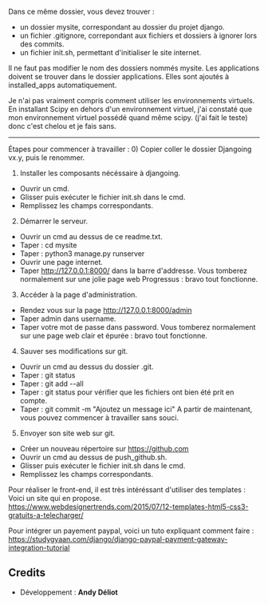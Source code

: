 
Dans ce même dossier, vous devez trouver :
* un dossier mysite, correspondant au dossier du projet django.
* un fichier .gitignore, correpondant aux fichiers et dossiers à ignorer lors des commits.
* un fichier init.sh, permettant d'initialiser le site internet.


Il ne faut pas modifier le nom des dossiers nommés mysite.
Les applications doivent se trouver dans le dossier applications.
Elles sont ajoutés à installed_apps automatiquement.


Je n'ai pas vraiment compris comment utiliser les environnements virtuels.
En installant Scipy en dehors d'un environnement virtuel,
j'ai constaté que mon environnement virtuel possédé quand même scipy.
(j'ai fait le teste) donc c'est chelou et je fais sans.

------------------------------------
Étapes pour commencer à travailler :
0) Copier coller le dossier Djangoing vx.y, puis le renommer.

1) Installer les composants nécéssaire à djangoing.
- Ouvrir un cmd.
- Glisser puis exécuter le fichier init.sh dans le cmd.
- Remplissez les champs correspondants.

2) Démarrer le serveur.
- Ouvrir un cmd au dessus de ce readme.txt.
- Taper : cd mysite
- Taper : python3 manage.py runserver
- Ouvrir une page internet.
- Taper http://127.0.0.1:8000/ dans la barre d'addresse.
Vous tomberez normalement sur une jolie page web Progressus : bravo tout fonctionne.

3) Accéder à la page d'administration.
- Rendez vous sur la page http://127.0.0.1:8000/admin
- Taper admin dans username.
- Taper votre mot de passe dans password.
Vous tomberez normalement sur une page web clair et épurée : bravo tout fonctionne.

4) Sauver ses modifications sur git.
- Ouvrir un cmd au dessus du dossier .git.
- Taper : git status
- Taper : git add --all
- Taper : git status pour vérifier que les fichiers ont bien été prit en compte.
- Taper : git commit -m "Ajoutez un message ici"
A partir de maintenant, vous pouvez commencer à travailler sans souci.

5) Envoyer son site web sur git.
- Créer un nouveau répertoire sur https://github.com
- Ouvrir un cmd au dessus de push_github.sh.
- Glisser puis exécuter le fichier init.sh dans le cmd.
- Remplissez les champs correspondants.



Pour réaliser le front-end, il est très intéréssant d'utiliser des templates :
Voici un site qui en propose.
https://www.webdesignertrends.com/2015/07/12-templates-html5-css3-gratuits-a-telecharger/



Pour intégrer un payement paypal, voici un tuto expliquant comment faire :
https://studygyaan.com/django/django-paypal-payment-gateway-integration-tutorial




Credits
-------
* Développement : **Andy Déliot**
























